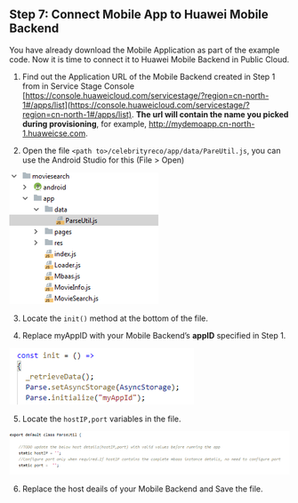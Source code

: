 ## Step 7:  Connect Mobile App to Huawei Mobile Backend

You have already download the Mobile Application as part of the example code.  Now it is time to connect it to Huawei Mobile Backend in Public Cloud.  

1.	Find out the Application URL of the Mobile Backend created in Step 1 from in Service Stage Console [https://console.huaweicloud.com/servicestage/?region=cn-north-1#/apps/list](https://console.huaweicloud.com/servicestage/?region=cn-north-1#/apps/list). **The url will contain the name you picked during provisioning**, for example, http://mydemoapp.cn-north-1.huaweicse.com.

2.	Open the file `<path to>/celebrityreco/app/data/PareUtil.js`, you can use the Android Studio for this (File > Open)

![parse1](./imgs/parse1.png)  

3.	Locate the `init()` method at the bottom of the file. 

4.	Replace myAppID with your Mobile Backend’s **appID** specified in Step 1.   

![s6b](./imgs/s6b.png)  

5.	Locate the `hostIP,port` variables in the file.

![s6c](./imgs/s6c.png)  

6.	Replace the host deails of your Mobile Backend and Save the file.

  
